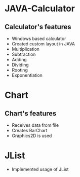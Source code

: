 # JAVA-Calculator

## Calculator's features
- Windows based calculator
- Created custom layout in JAVA
- Multiplication
- Subtraction
- Adding
- Dividing
- Rooting
- Exponentiation

# Chart

## Chart's features

- Receives data from file
- Creates BarChart 
- Graphics2D is used


# JList

- Implemented usage of JList
